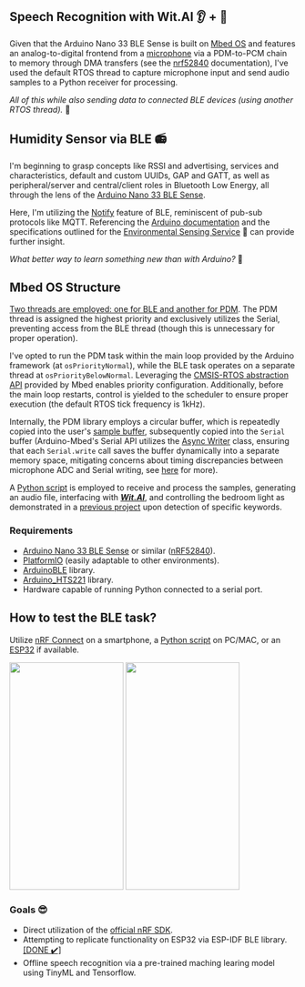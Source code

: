 ## Speech Recognition with Wit.AI :ear: + 	:microphone:

Given that the Arduino Nano 33 BLE Sense is built on [Mbed OS](https://os.mbed.com/mbed-os/) and features an analog-to-digital frontend from a [microphone](https://docs.arduino.cc/tutorials/nano-33-ble-sense/microphone-sensor/) via a PDM-to-PCM chain to memory through DMA transfers (see the [nrf52840](https://infocenter.nordicsemi.com/topic/ps_nrf52840/pdm.html?cp=5_0_0_5_14) documentation), I've used the default RTOS thread to capture microphone input and send audio samples to a Python receiver for processing.

_All of this while also sending data to connected BLE devices (using another RTOS thread)._ :rocket:

## Humidity Sensor via BLE :radio:

I'm beginning to grasp concepts like RSSI and advertising, services and characteristics, default and custom UUIDs, GAP and GATT, as well as peripheral/server and central/client roles in Bluetooth Low Energy, all through the lens of the [Arduino Nano 33 BLE Sense](https://docs.arduino.cc/hardware/nano-33-ble-sense/).

Here, I'm utilizing the [Notify](https://community.nxp.com/t5/Wireless-Connectivity-Knowledge/Indication-and-Notification/ta-p/1129270) feature of BLE, reminiscent of pub-sub protocols like MQTT. Referencing the [Arduino documentation](https://docs.arduino.cc/tutorials/nano-33-ble/bluetooth/) and the specifications outlined for the [Environmental Sensing Service](https://www.bluetooth.com/specifications/specs/environmental-sensing-service-1-0/) 📡 can provide further insight.

_What better way to learn something new than with Arduino?_ 💪

## Mbed OS Structure

<ins>Two threads are employed: one for BLE and another for PDM</ins>. The PDM thread is assigned the highest priority and exclusively utilizes the Serial, preventing access from the BLE thread (though this is unnecessary for proper operation).

I've opted to run the PDM task within the main loop provided by the Arduino framework (at `osPriorityNormal`), while the BLE task operates on a separate thread at `osPriorityBelowNormal`. Leveraging the [CMSIS-RTOS abstraction API](https://os.mbed.com/docs/mbed-os/v6.16/apis/thread.html) provided by Mbed enables priority configuration. Additionally, before the main loop restarts, control is yielded to the scheduler to ensure proper execution (the default RTOS tick frequency is 1kHz).

Internally, the PDM library employs a circular buffer, which is repeatedly copied into the user's [sample buffer](https://github.com/TIT8/BLE-sensor_PDM-microphone/blob/51feb5f0b0abefecbba297cffd588a23114bfa25/src/main.cpp#L22), subsequently copied into the `Serial` buffer (Arduino-Mbed's Serial API utilizes the [Async Writer](https://github.com/arduino/ArduinoCore-mbed/blob/2d27acf719a2092f161c0e521c7521fb4dd1a0b7/cores/arduino/USB/USBCDC.cpp#L43) class, ensuring that each `Serial.write` call saves the buffer dynamically into a separate memory space, mitigating concerns about timing discrepancies between microphone ADC and Serial writing, see [here](https://forum.arduino.cc/t/time-taken-for-serial-write-function-in-arduino-using-atmega2560-chip-with-baud-rate-115200/1165817/2) for more).

A [Python script](https://github.com/TIT8/BLE-sensor_PDM-microphone/tree/master/python_receiver) is employed to receive and process the samples, generating an audio file, interfacing with [***Wit.AI***](https://wit.ai/), and controlling the bedroom light as demonstrated in a [previous project](https://github.com/TIT8/shelly_esp32_button_espidf) upon detection of specific keywords. 

### Requirements

* [Arduino Nano 33 BLE Sense](https://docs.arduino.cc/hardware/nano-33-ble-sense/) or similar ([nRF52840](https://content.arduino.cc/assets/Nano_BLE_MCU-nRF52840_PS_v1.1.pdf)).
* [PlatformIO](https://platformio.org/) (easily adaptable to other environments).
* [ArduinoBLE](https://github.com/arduino-libraries/ArduinoBLE) library.
* [Arduino_HTS221](https://github.com/arduino-libraries/Arduino_HTS221) library.
* Hardware capable of running Python connected to a serial port.

## How to test the BLE task?

Utilize [nRF Connect](https://www.nordicsemi.com/Products/Development-tools/nRF-Connect-for-mobile) on a smartphone, a [Python script](https://github.com/TIT8/BLE-sensor_PDM-microphone/tree/master/python_test_ble) on PC/MAC, or an [ESP32](https://github.com/TIT8/BLE_esp32) if available.

<img src="https://github.com/TIT8/BLE-sensor_PDM-microphone/assets/68781644/3d87bad1-526b-4154-853f-053570986b97" width="200" height="400">
<img src="https://github.com/TIT8/BLE-sensor_PDM-microphone/assets/68781644/cea82b78-370a-49f6-8f3a-3a4cce8ff1a8" width="200" height="400">



### Goals 😎

* Direct utilization of the [official nRF SDK](https://www.nordicsemi.com/Products/Development-software/nRF-Connect-SDK).
* Attempting to replicate functionality on ESP32 via ESP-IDF BLE library. &nbsp; [[DONE ✔️]](https://github.com/TIT8/BLE_esp32)
* Offline speech recognition via a pre-trained maching learing model using TinyML and Tensorflow.
